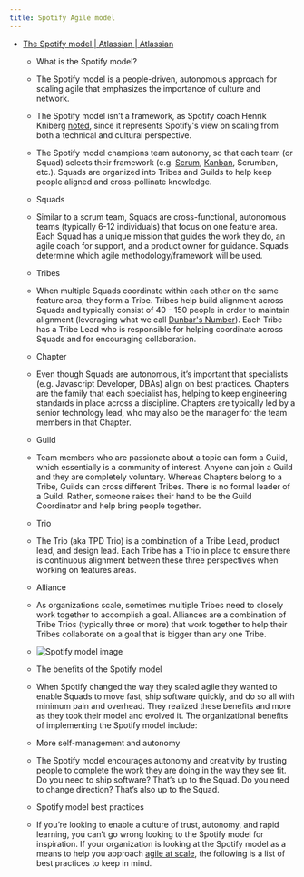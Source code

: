 ```yaml
---
title: Spotify Agile model
---
```


- [The Spotify model | Atlassian | Atlassian](https://www.atlassian.com/agile/agile-at-scale/spotify?utm_source=newsletter-email&utm_medium=email&utm_campaign=jira-insiders-newsletter_may-2020_EML-6556&jobid=104664561&subid=1524547106)
	 - What is the Spotify model?

	 - The Spotify model is a people-driven, autonomous approach for scaling agile that emphasizes the importance of culture and network.

	 - The Spotify model isn’t a framework, as Spotify coach Henrik Kniberg [noted](https://blog.crisp.se/2015/06/07/henrikkniberg/no-i-didnt-invent-the-spotify-model), since it represents Spotify's view on scaling from both a technical and cultural perspective.

	 - The Spotify model champions team autonomy, so that each team (or Squad) selects their framework (e.g. [Scrum](/agile/scrum), [Kanban](/agile/kanban), Scrumban, etc.). Squads are organized into Tribes and Guilds to help keep people aligned and cross-pollinate knowledge.

	 - Squads

	 - Similar to a scrum team, Squads are cross-functional, autonomous teams (typically 6-12 individuals) that focus on one feature area. Each Squad has a unique mission that guides the work they do, an agile coach for support, and a product owner for guidance. Squads determine which agile methodology/framework will be used.

	 - Tribes

	 - When multiple Squads coordinate within each other on the same feature area, they form a Tribe. Tribes help build alignment across Squads and typically consist of 40 - 150 people in order to maintain alignment (leveraging what we call [Dunbar's Number](https://en.wikipedia.org/wiki/Dunbar%27s_number)). Each Tribe has a Tribe Lead who is responsible for helping coordinate across Squads and for encouraging collaboration.

	 - Chapter

	 - Even though Squads are autonomous, it’s important that specialists (e.g. Javascript Developer, DBAs) align on best practices. Chapters are the family that each specialist has, helping to keep engineering standards in place across a discipline. Chapters are typically led by a senior technology lead, who may also be the manager for the team members in that Chapter.

	 - Guild

	 - Team members who are passionate about a topic can form a Guild, which essentially is a community of interest. Anyone can join a Guild and they are completely voluntary. Whereas Chapters belong to a Tribe, Guilds can cross different Tribes. There is no formal leader of a Guild. Rather, someone raises their hand to be the Guild Coordinator and help bring people together.

	 - Trio

	 - The Trio (aka TPD Trio) is a combination of a Tribe Lead, product lead, and design lead. Each Tribe has a Trio in place to ensure there is continuous alignment between these three perspectives when working on features areas.

	 - Alliance

	 - As organizations scale, sometimes multiple Tribes need to closely work together to accomplish a goal. Alliances are a combination of Tribe Trios (typically three or more) that work together to help their Tribes collaborate on a goal that is bigger than any one Tribe.

	 - ![Spotify model image](https://wac-cdn.atlassian.com/dam/jcr:7c2add23-dae9-4a5b-b4ec-85f28337367b/Spotify-model%20image%20(1).png?cdnVersion=1026)

	 - The benefits of the Spotify model

	 - When Spotify changed the way they scaled agile they wanted to enable Squads to move fast, ship software quickly, and do so all with minimum pain and overhead. They realized these benefits and more as they took their model and evolved it. The organizational benefits of implementing the Spotify model include:

	 - More self-management and autonomy

	 - The Spotify model encourages autonomy and creativity by trusting people to complete the work they are doing in the way they see fit. Do you need to ship software? That’s up to the Squad. Do you need to change direction? That’s also up to the Squad.

	 - Spotify model best practices

	 - If you’re looking to enable a culture of trust, autonomy, and rapid learning, you can’t go wrong looking to the Spotify model for inspiration. If your organization is looking at the Spotify model as a means to help you approach [agile at scale](/software/jira/agile-at-scale), the following is a list of best practices to keep in mind. 
